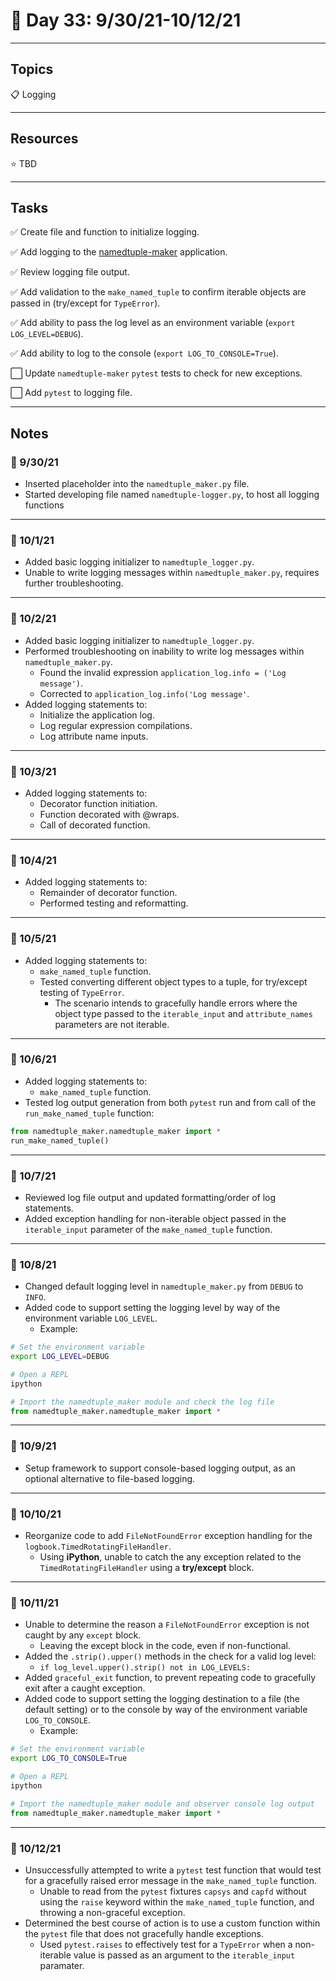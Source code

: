 # :calendar: Day 33: 9/30/21-10/12/21

---

## Topics

:clipboard: Logging

---

## Resources

:star: TBD

---

## Tasks

:white_check_mark: Create file and function to initialize logging.

:white_check_mark: Add logging to the [namedtuple-maker](https://github.com/timothyhull/namedtuple-maker) application.

:white_check_mark: Review logging file output.

:white_check_mark: Add validation to the `make_named_tuple` to confirm iterable objects are passed in (try/except for `TypeError`).

:white_check_mark: Add ability to pass the log level as an environment variable (`export LOG_LEVEL=DEBUG`).

:white_check_mark: Add ability to log to the console (`export LOG_TO_CONSOLE=True`).

:white_large_square: Update `namedtuple-maker` `pytest` tests to check for new exceptions.

:white_large_square: Add `pytest` to logging file.

---

## Notes

### :notebook: 9/30/21

- Inserted placeholder into the `namedtuple_maker.py` file.
- Started developing file named `namedtuple-logger.py`, to host all logging functions

---

### :notebook: 10/1/21

- Added basic logging initializer to `namedtuple_logger.py`.
- Unable to write logging messages within `namedtuple_maker.py`, requires further troubleshooting.

---

### :notebook: 10/2/21

- Added basic logging initializer to `namedtuple_logger.py`.
- Performed troubleshooting on inability to write log messages within `namedtuple_maker.py`.
    - Found the invalid expression `application_log.info = ('Log message')`.
    - Corrected to `application_log.info('Log message'`.
- Added logging statements to:
    - Initialize the application log.
    - Log regular expression compilations.
    - Log attribute name inputs.

---

### :notebook: 10/3/21

- Added logging statements to:
    - Decorator function initiation.
    - Function decorated with @wraps.
    - Call of decorated function.

---

### :notebook: 10/4/21

- Added logging statements to:
    - Remainder of decorator function.
    - Performed testing and reformatting.

---

### :notebook: 10/5/21

- Added logging statements to:
    - `make_named_tuple` function.
    - Tested converting different object types to a tuple, for try/except testing of `TypeError`.
        - The scenario intends to gracefully handle errors where the object type passed to the `iterable_input` and `attribute_names` parameters are not iterable.

---

### :notebook: 10/6/21

- Added logging statements to:
    - `make_named_tuple` function.
- Tested log output generation from both `pytest` run and from call of the `run_make_named_tuple` function:

```python
from namedtuple_maker.namedtuple_maker import *
run_make_named_tuple()
```

---

### :notebook: 10/7/21

- Reviewed log file output and updated formatting/order of log statements.
- Added exception handling for non-iterable object passed in the `iterable_input` parameter of the `make_named_tuple` function.

---

### :notebook: 10/8/21

- Changed default logging level in `namedtuple_maker.py` from `DEBUG` to `INFO`.
- Added code to support setting the logging level by way of the environment variable `LOG_LEVEL`.
    - Example:

```bash
# Set the environment variable
export LOG_LEVEL=DEBUG

# Open a REPL
ipython
```

```python
# Import the namedtuple_maker module and check the log file
from namedtuple_maker.namedtuple_maker import *
```

---

### :notebook: 10/9/21

- Setup framework to support console-based logging output, as an optional alternative to file-based logging.

---

### :notebook: 10/10/21

- Reorganize code to add `FileNotFoundError` exception handling for the `logbook.TimedRotatingFileHandler`.
    - Using **iPython**, unable to catch the any exception related to the `TimedRotatingFileHandler` using a **try/except** block.

---

### :notebook: 10/11/21

- Unable to determine the reason a `FileNotFoundError` exception is not caught by any `except` block.
    - Leaving the except block in the code, even if non-functional.
- Added the `.strip().upper()` methods in the check for a valid log level:
    - `if log_level.upper().strip() not in LOG_LEVELS:`
- Added `graceful_exit` function, to prevent repeating code to gracefully exit after a caught exception.
- Added code to support setting the logging destination to a file (the default setting) or to the console by way of the environment variable `LOG_TO_CONSOLE`.
    - Example:

```bash
# Set the environment variable
export LOG_TO_CONSOLE=True

# Open a REPL
ipython
```

```python
# Import the namedtuple_maker module and observer console log output
from namedtuple_maker.namedtuple_maker import *
```

---

### :notebook: 10/12/21

- Unsuccessfully attempted to write a `pytest` test function that would test for a gracefully raised error message in the `make_named_tuple` function.
    - Unable to read from the `pytest` fixtures `capsys` and `capfd` without using the `raise` keyword within the `make_named_tuple` function, and throwing a non-graceful exception.
- Determined the best course of action is to use a custom function within the `pytest` file that does not gracefully handle exceptions.
    - Used `pytest.raises` to effectively test for a `TypeError` when a non-iterable value is passed as an argument to the `iterable_input` paramater.
